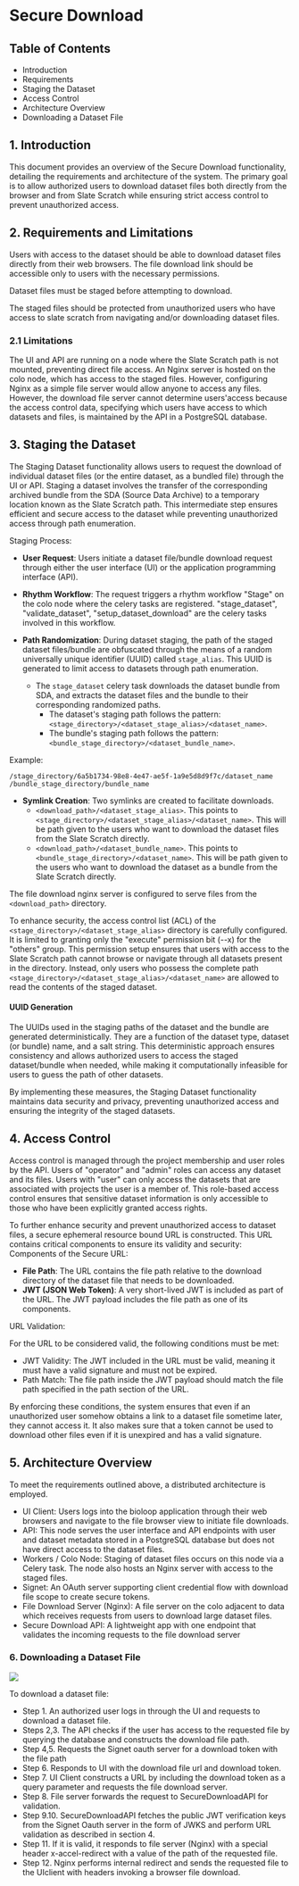 # Secure Download
## Table of Contents

  - Introduction
  - Requirements
  - Staging the Dataset
  - Access Control
  - Architecture Overview
  - Downloading a Dataset File

## 1. Introduction

This document provides an overview of the Secure Download functionality, detailing the requirements and architecture of the system. The primary goal is to allow authorized users to download dataset files both directly from the browser and from Slate Scratch while ensuring strict access control to prevent unauthorized access.

## 2. Requirements and Limitations

Users with access to the dataset should be able to download dataset files directly from their web browsers. The file download link should be accessible only to users with the necessary permissions. 

Dataset files must be staged before attempting to download.

The staged files should be protected from unauthorized users who have access to slate scratch from navigating and/or downloading dataset files.

### 2.1 Limitations

The UI and API are running on a node where the Slate Scratch path is not mounted, preventing direct file access. An Nginx server is hosted on the colo node, which has access to the staged files. However, configuring Nginx as a simple file server would allow anyone to access any files. However, the download file server cannot determine users'access because the access control data, specifying which users have access to which datasets and files, is maintained by the API in a PostgreSQL database.


## 3. Staging the Dataset

The Staging Dataset functionality allows users to request the download of individual dataset files (or the entire dataset, as a bundled file) through the UI or API. Staging a dataset involves the transfer of the corresponding archived bundle from the SDA (Source Data Archive) to a temporary location known as the Slate Scratch path. This intermediate step ensures efficient and secure access to the dataset while preventing unauthorized access through path enumeration.

Staging Process:

- **User Request**: Users initiate a dataset file/bundle download request through either the user interface (UI) or the application programming interface (API).

- **Rhythm Workflow**: The request triggers a rhythm workflow "Stage" on the colo node where the celery tasks are registered. "stage_dataset", "validate_dataset", "setup_dataset_download" are the celery tasks involved in this workflow. 

- **Path Randomization**: During dataset staging, the path of the staged dataset files/bundle are obfuscated through the means of a random universally unique identifier (UUID) called `stage_alias`. This UUID is generated to limit access to datasets through path enumeration.
  - The `stage_dataset` celery task downloads the dataset bundle from SDA, and extracts the dataset files and the bundle to their corresponding randomized paths.
    - The dataset's staging path follows the pattern: `<stage_directory>/<dataset_stage_alias>/<dataset_name>`.
    - The bundle's staging path follows the pattern: `<bundle_stage_directory>/<dataset_bundle_name>`.

Example:
```
/stage_directory/6a5b1734-98e8-4e47-ae5f-1a9e5d8d9f7c/dataset_name
/bundle_stage_directory/bundle_name
```

- **Symlink Creation**: Two symlinks are created to facilitate downloads. 
  - `<download_path>/<dataset_stage_alias>`. This points to `<stage_directory>/<dataset_stage_alias>/<dataset_name>`. This will be path given to the users who want to download the dataset files from the Slate Scratch directly.
  - `<download_path>/<dataset_bundle_name>`. This points to `<bundle_stage_directory>/<dataset_name>`. This will be path given to the users who want to download the dataset as a bundle from the Slate Scratch directly.

The file download nginx server is configured to serve files from the `<download_path>` directory.


To enhance security, the access control list (ACL) of the `<stage_directory>/<dataset_stage_alias>` directory is carefully configured. It is limited to granting only the "execute" permission bit (--x) for the "others" group. This permission setup ensures that users with access to the Slate Scratch path cannot browse or navigate through all datasets present in the directory. Instead, only users who possess the complete path `<stage_directory>/<dataset_stage_alias>/<dataset_name>` are allowed to read the contents of the staged dataset.

#### UUID Generation

The UUIDs used in the staging paths of the dataset and the bundle are generated deterministically. They are a function of the dataset type, dataset (or bundle) name, and a salt string. This deterministic approach ensures consistency and allows authorized users to access the staged dataset/bundle when needed, while making it computationally infeasible for users to guess the path of other datasets.

By implementing these measures, the Staging Dataset functionality maintains data security and privacy, preventing unauthorized access and ensuring the integrity of the staged datasets.

## 4. Access Control

Access control is managed through the project membership and user roles by the API. Users of "operator" and "admin" roles can access any dataset and its files. Users with "user" can only access the datasets that are associated with projects the user is a member of. This role-based access control ensures that sensitive dataset information is only accessible to those who have been explicitly granted access rights.

To further enhance security and prevent unauthorized access to dataset files, a secure ephemeral resource bound URL is constructed. This URL contains critical components to ensure its validity and security:
Components of the Secure URL:
- **File Path**: The URL contains the file path relative to the download directory of the dataset file that needs to be downloaded.
- **JWT (JSON Web Token)**: A very short-lived JWT is included as part of the URL. The JWT payload includes the file path as one of its components.

URL Validation:

For the URL to be considered valid, the following conditions must be met:
- JWT Validity: The JWT included in the URL must be valid, meaning it must have a valid signature and must not be expired.
- Path Match: The file path inside the JWT payload should match the file path specified in the path section of the URL.

By enforcing these conditions, the system ensures that even if an unauthorized user somehow obtains a link to a dataset file sometime later, they cannot access it. It also makes sure that a token cannot be used to download other files even if it is unexpired and has a valid signature.

## 5. Architecture Overview

To meet the requirements outlined above, a distributed architecture is employed.

- UI Client: Users logs into the bioloop application through their web browsers and navigate to the file browser view to initiate file downloads.
- API: This node serves the user interface and API endpoints with user and dataset metadata stored in a PostgreSQL database but does not have direct access to the dataset files.
- Workers / Colo Node: Staging of dataset files occurs on this node via a Celery task. The node also hosts an Nginx server with access to the staged files.
- Signet: An OAuth server supporting client credential flow with download file scope to create secure tokens.
- File Download Server (Nginx): A file server on the colo adjacent to data which receives requests from users to download large dataset files.
- Secure Download API: A lightweight app with one endpoint that validates the incoming requests to the file download server

### 6. Downloading a Dataset File

<img src="/secure-download-arch-diagram.png" >

To download a dataset file:

- Step 1. An authorized user logs in through the UI and requests to download a dataset file.
- Steps 2,3. The API checks if the user has access to the requested file by querying the database and constructs the download file path.
- Step 4,5. Requests the Signet oauth server for a download token with the file path
- Step 6. Responds to UI with the download file url and download token.
- Step 7. UI Client constructs a URL by including the download token as a query parameter and requests the file download server.
- Step 8. File server forwards the request to SecureDownloadAPI for validation.
- Step 9.10. SecureDownloadAPI fetches the public JWT verification keys from the Signet Oauth server in the form of JWKS and perform URL validation as described in section 4. 
- Step 11. If it is valid, it responds to file server (Nginx) with a special header x-accel-redirect with a value of the path of the requested file.
- Step 12. Nginx performs internal redirect and sends the requested file to the UIclient with headers invoking a browser file download.
